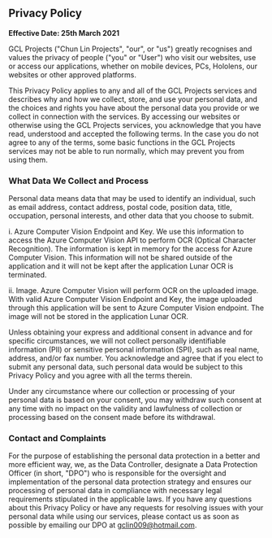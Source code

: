 ## Privacy Policy

**Effective Date: 25th March 2021**

GCL Projects ("Chun Lin Projects", "our", or "us") greatly recognises and values the privacy of people ("you" or "User") who visit our websites, use or access our applications, whether on mobile devices, PCs, Hololens, our websites or other approved platforms.

This Privacy Policy applies to any and all of the GCL Projects services and describes why and how we collect, store, and use your personal data, and the choices and rights you have about the personal data you provide or we collect in connection with the services. By accessing our websites or otherwise using the GCL Projects services, you acknowledge that you have read, understood and accepted the following terms. In the case you do not agree to any of the terms, some basic functions in the GCL Projects services may not be able to run normally, which may prevent you from using them.

### What Data We Collect and Process

Personal data means data that may be used to identify an individual, such as email address, contact address, postal code, position data, title, occupation, personal interests, and other data that you choose to submit.

i.  Azure Computer Vision Endpoint and Key. We use this information to access the Azure Computer Vision API to perform OCR (Optical Character Recognition). The information is kept in memory for the access for Azure Computer Vision. This information will not be shared outside of the application and it will not be kept after the application Lunar OCR is terminated.

ii.  Image. Azure Computer Vision will perform OCR on the uploaded image. With valid Azure Computer Vision Endpoint and Key, the image uploaded through this application will be sent to Azure Computer Vision endpoint. The image will not be stored in the application Lunar OCR.

Unless obtaining your express and additional consent in advance and for specific circumstances, we will not collect personally identifiable information (PII) or sensitive personal information (SPI), such as real name, address, and/or fax number. You acknowledge and agree that if you elect to submit any personal data, such personal data would be subject to this Privacy Policy and you agree with all the terms therein.

Under any circumstance where our collection or processing of your personal data is based on your consent, you may withdraw such consent at any time with no impact on the validity and lawfulness of collection or processing based on the consent made before its withdrawal.

### Contact and Complaints

For the purpose of establishing the personal data protection in a better and more efficient way, we, as the Data Controller, designate a Data Protection Officer (in short, "DPO") who is responsible for the oversight and implementation of the personal data protection strategy and ensures our processing of personal data in compliance with necessary legal requirements stipulated in the applicable laws. If you have any questions about this Privacy Policy or have any requests for resolving issues with your personal data while using our services, please contact us as soon as possible by emailing our DPO at gclin009@hotmail.com.
